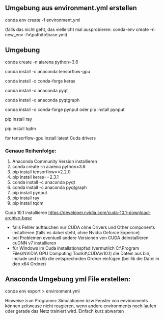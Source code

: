 ## Umgebung aus environment.yml erstellen
conda env create -f environment.yml

(falls das nicht geht, das vielleicht mal ausprobieren: conda-env create -n new_env -f=\path\to\base.yml)

## Umgebung

conda create -n aiarena python=3.6

conda install -c anaconda tensorflow-gpu 

conda install -c conda-forge keras 

conda install -c anaconda pyqt

conda install -c anaconda pyqtgraph

conda install -c conda-forge pynput oder pip install pynput

pip install ray

pip install tqdm


for tensorflow-gpu install latest Cuda drivers


### Genaue Reihenfolge:

1. Anaconda Community Version installieren
2. conda create -n aiarena python=3.6
3. pip install tensorflow==2.2.0
4. pip install keras==2.3.1
5. conda install -c anaconda pyqt
6. conda install -c anaconda pyqtgraph
7. pip install pynput
8. pip install ray
9. pip install tqdm

Cuda 10.1 installieren https://developer.nvidia.com/cuda-10.1-download-archive-base
  - falls Fehler auftauchen nur CUDA ohne Drivers und Other components installieren (falls es dabei steht, ohne Nvidia Geforce Experice)
  - bei Problemen eventuell andere Versionen von CUDA deinstallieren
 cuDNN v7 installieren 
  - für Windows im Cuda installationspfad (vermutlich C:\Program Files\NVIDIA GPU Computing Toolkit\CUDA\v10.1) die Datein aus bin, include und in lib die entsprechnden Ordner einfügen (bei lib die Datei in den x64 Ordner)
  

## Anaconda Umgebung yml File erstellen: 
conda env export > environment.yml



Hinweise zum Programm:
Simulationen bzw Fenster von environments können zeitweuse nicht reagieren, wenn andere environments noch laufen oder gerade das Netz trainiert wird. Einfach kurz abwarten
